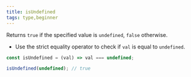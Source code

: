 ```yaml
---
title: isUndefined
tags: type,beginner
---
```


Returns `true` if the specified value is `undefined`, `false` otherwise.

- Use the strict equality operator to check if `val` is equal to `undefined`.

```js
const isUndefined = (val) => val === undefined;
```

```js
isUndefined(undefined); // true
```

